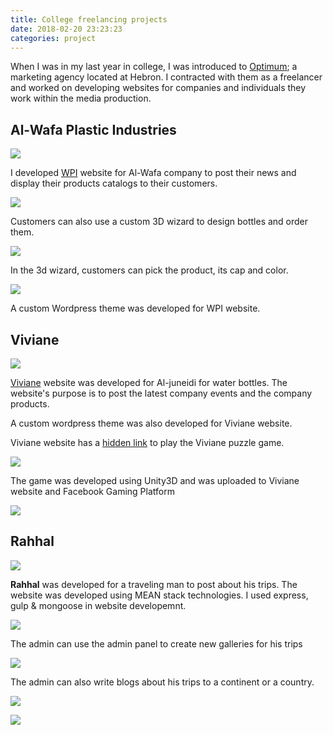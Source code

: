```yaml
---
title: College freelancing projects
date: 2018-02-20 23:23:23
categories: project
---
```

When I was in my last year in college, I was introduced to [Optimum](https://www.paloptimum.ps/); a marketing agency located at Hebron. I contracted with them as a freelancer and worked on developing websites for companies and individuals they work within the media production. <!--more-->

## Al-Wafa Plastic Industries

![](/images/projects/wpi/wpi-home.jpg)

I developed [WPI](https://wpi.ps/) website for Al-Wafa company to post their news and display their products catalogs to their customers.

![](/images/projects/wpi/wpi-catalog.png)

Customers can also use a custom 3D wizard to design bottles and order them.

![](/images/projects/wpi/wpi-wizard-1.jpg)

In the 3d wizard, customers can pick the product, its cap and color.

![](/images/projects/wpi/wpi-wizard-2.jpg)

A custom Wordpress theme was developed for WPI website.

## Viviane

![](/images/projects/viviane/viviane-home.jpg)

[Viviane](https://juneidi-ps.com/) website was developed for Al-juneidi for water bottles. The website's purpose is to post the latest company events and the company products.

A custom wordpress theme was also developed for Viviane website.

Viviane website has a [hidden link](https://juneidi-ps.com/game/) to play the Viviane puzzle game.

![](/images/projects/viviane/viviane-game-1.jpg)

The game was developed using Unity3D and was uploaded to Viviane website and Facebook Gaming Platform

![](/images/projects/viviane/viviane-game-2.jpg)

## Rahhal

![](/images/projects/rahhal/rahhal-home.jpg)

**Rahhal** was developed for a traveling man to post about his trips. The website was developed using MEAN stack technologies. I used express, gulp & mongoose in website developemnt.

![](/images/projects/rahhal/rahhal-visited-countries.png)

The admin can use the admin panel to create new galleries for his trips

![](/images/projects/rahhal/rahhal-gallery.jpg)

The admin can also write blogs about his trips to a continent or a country.

![](/images/projects/rahhal/rahhal-continent.jpg)

![](/images/projects/rahhal/rahhal-blog.jpg)
